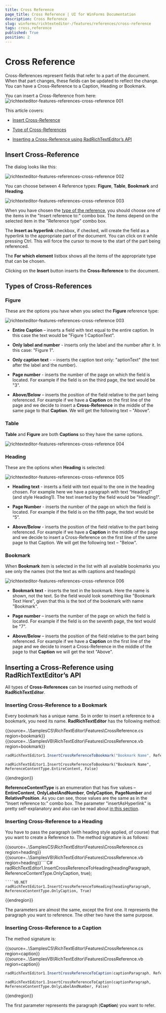 ```yaml
---
title: Cross Reference
page_title: Cross Reference | UI for WinForms Documentation
description: Cross Reference
slug: winforms/richtexteditor-/features/references/cross-reference
tags: cross,reference
published: True
position: 2
---
```


# Cross Reference

Cross-References represent fields that refer to a part of the document. When that part changes, these fields can be updated to reflect the change. You can have a Cross-Reference to a Caption, Heading or Bookmark. 

You can insert a Cross-Reference from here:![richtexteditor-features-references-cross-reference 001](images/richtexteditor-features-references-cross-reference001.png)

This article covers:

* [Insert Cross-Reference](#insert-cross-reference)

* [Type of Cross-References](#types-of-cross-references)

* [Inserting a Cross-Reference using RadRichTextEditor’s API](#inserting-a-cross-reference-using-radrichtexteditor’s-api)

## Insert Cross-Reference

The dialog looks like this:

![richtexteditor-features-references-cross-reference 002](images/richtexteditor-features-references-cross-reference002.png)

You can choose between 4 Reference types: __Figure__, __Table__, __Bookmark__ and  __Heading__.

 ![richtexteditor-features-references-cross-reference 003](images/richtexteditor-features-references-cross-reference003.png)

When you have chosen the [type of the reference](#types-of-cross-references), you should choose one of the items in the "Insert reference to:" combo box. The items depend on the selected item in the "Reference type" combo box.
        

The __Insert as hyperlink__ checkbox, if checked, will create the field as a hyperlink to the appropriate part of the document. You can click on it while pressing Ctrl. This will force the cursor to move to the start of the part being referenced.
        

The __For which element__ listbox shows all the items of the appropriate type that can be chosen.
        

Clicking on the __Insert__ button inserts the __Cross-Reference__ to the document.
        

## Types of Cross-References

### Figure

These are the options you have when you select the __Figure__ reference type:

![richtexteditor-features-references-cross-reference 003](images/richtexteditor-features-references-cross-reference003.png)

* __Entire Caption__ – inserts a field with text equal to the entire caption. In this case the text would be "Figure 1 CaptionText".
                

* __Only label and number__ - inserts only the label and the number after it. In this case: "Figure 1".
                

* __Only caption text__ - – inserts the caption text only: "aptionText" (the text after the label and the number).
                

* __Page number__ - inserts the number of the page on which the field is located. For example if the field is on the third page, the text would be "3".
                

* __Above/Below__ – inserts the position of the field relative to the part being referenced. For example if we have a __Caption__ on the first line of the page and we decide to insert a __Cross-Reference__ in the middle  of the same page to that __Caption__. We will get the following text – "Above".
                
### Table

__Table__ and __Figure__ are both __Captions__ so they have the same options.

![richtexteditor-features-references-cross-reference 004](images/richtexteditor-features-references-cross-reference004.png)

### Heading

These are the options when __Heading__ is selected:

![richtexteditor-features-references-cross-reference 005](images/richtexteditor-features-references-cross-reference005.png)

* __Heading text__ - inserts a field with text equal to the one in the heading chosen. For example here we have a paragraph with text “Heading1” (and style Heading1). The text inserted by the field would be "Heading1".
                

* __Page Number__ - inserts the number of the page on which the field is located. For example if the field is on the fifth page, the text would be “5”.
                

* __Above/Below__ - inserts the position of the field relative to the part being referenced. For example if we have a __Caption__ in the middle of the page and we decide to insert a Cross-Reference on the first line of the same page to that Caption. We will get the following text – "Below".


### Bookmark

When __Bookmark__ item is selected in the list with all available bookmarks you see only the names (not the text as with captions  and headings)

 ![richtexteditor-features-references-cross-reference 006](images/richtexteditor-features-references-cross-reference006.png)

* __Bookmark text__ - inserts the text in the bookmark. Here the name is shown, not the text. So the field would look something like "Bookmark Text Here", given that this is the text of the bookmark with name "Bookmark".
                

* __Page number__ – inserts the number of the page on which the field is located. For example if the field is on the seventh page, the text would be "7".
                

* __Above/Below__ – inserts the position of the field relative to the part being referenced. For example if we have a  __Caption__ on the first line of the page and we decide to insert a Cross-Reference in the middle of the page to that   __Caption__ we will get the text "Above".
                

## Inserting a Cross-Reference using RadRichTextEditor’s API

All types of __Cross-References__ can be inserted using methods of __RadRichTextEditor__.
       
### Inserting Cross-Reference to a Bookmark

Every bookmark has a unique name. So in order to insert a reference to a bookmark, you need its name. __RadRichTextEditor__ has the following method:


{{source=..\SamplesCS\RichTextEditor\Features\CrossReference.cs region=bookmark}} 
{{source=..\SamplesVB\RichTextEditor\Features\CrossReference.vb region=bookmark}} 

````C#
radRichTextEditor1.InsertCrossReferenceToBookmark("Bookmark Name", ReferenceContentType.EntireContent, false);

````
````VB.NET
radRichTextEditor1.InsertCrossReferenceToBookmark("Bookmark Name", ReferenceContentType.EntireContent, False)

````

{{endregion}} 

__ReferenceContentType__ is an enumeration that has five values – __EntireContent__, __OnlyLabelAndNumber__, __OnlyCaption__, __PageNumber__ and __RelativePosition__. As you can see, those values are the same as in the "Insert reference to:" combo box. The parameter "insertAsHyperlink" is pretty self-explanatory and also can be read about [in this section](#insert-cross-reference).

### Inserting Cross-Reference to a Heading

You have to pass the paragraph (with heading style applied, of course) that you want to create a Reference to. The method signature is as follows:

{{source=..\SamplesCS\RichTextEditor\Features\CrossReference.cs region=heading}} 
{{source=..\SamplesVB\RichTextEditor\Features\CrossReference.vb region=heading}}````C#
radRichTextEditor1.InsertCrossReferenceToHeading(headingParagraph, ReferenceContentType.OnlyCaption, true);

````
````VB.NET
radRichTextEditor1.InsertCrossReferenceToHeading(headingParagraph, ReferenceContentType.OnlyCaption, True)

```` 


{{endregion}}

The parameters are almost the same, except the first one. It represents the paragraph you want to reference. The other two have the same purpose.

### Inserting Cross-Reference to a Caption

The method signature is:

{{source=..\SamplesCS\RichTextEditor\Features\CrossReference.cs region=caption}} 
{{source=..\SamplesVB\RichTextEditor\Features\CrossReference.vb region=caption}} 

````C#
radRichTextEditor1.InsertCrossReferenceToCaption(captionParagraph, ReferenceContentType.OnlyLabelAndNumber,false);

````
````VB.NET
radRichTextEditor1.InsertCrossReferenceToCaption(captionParagraph, ReferenceContentType.OnlyLabelAndNumber, False)

````

{{endregion}}

The first parameter represents the paragraph (__Caption__) you want to refer.
            
